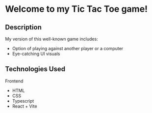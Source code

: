 # Welcome to my Tic Tac Toe game!

## Description
My version of this well-known game includes:
- Option of playing against another player or a computer
- Eye-catching UI visuals 

## Technologies Used
Frontend
- HTML
- CSS
- Typescript
- React + Vite
